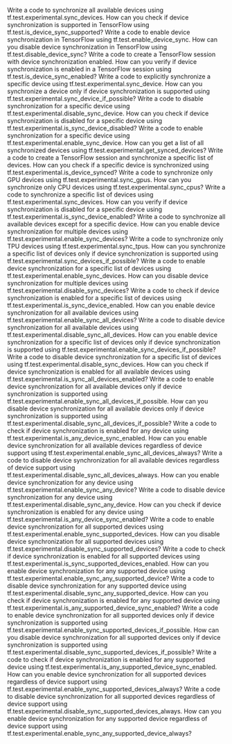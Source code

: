 Write a code to synchronize all available devices using tf.test.experimental.sync_devices.
How can you check if device synchronization is supported in TensorFlow using tf.test.is_device_sync_supported?
Write a code to enable device synchronization in TensorFlow using tf.test.enable_device_sync.
How can you disable device synchronization in TensorFlow using tf.test.disable_device_sync?
Write a code to create a TensorFlow session with device synchronization enabled.
How can you verify if device synchronization is enabled in a TensorFlow session using tf.test.is_device_sync_enabled?
Write a code to explicitly synchronize a specific device using tf.test.experimental.sync_device.
How can you synchronize a device only if device synchronization is supported using tf.test.experimental.sync_device_if_possible?
Write a code to disable synchronization for a specific device using tf.test.experimental.disable_sync_device.
How can you check if device synchronization is disabled for a specific device using tf.test.experimental.is_sync_device_disabled?
Write a code to enable synchronization for a specific device using tf.test.experimental.enable_sync_device.
How can you get a list of all synchronized devices using tf.test.experimental.get_synced_devices?
Write a code to create a TensorFlow session and synchronize a specific list of devices.
How can you check if a specific device is synchronized using tf.test.experimental.is_device_synced?
Write a code to synchronize only GPU devices using tf.test.experimental.sync_gpus.
How can you synchronize only CPU devices using tf.test.experimental.sync_cpus?
Write a code to synchronize a specific list of devices using tf.test.experimental.sync_devices.
How can you verify if device synchronization is disabled for a specific device using tf.test.experimental.is_sync_device_enabled?
Write a code to synchronize all available devices except for a specific device.
How can you enable device synchronization for multiple devices using tf.test.experimental.enable_sync_devices?
Write a code to synchronize only TPU devices using tf.test.experimental.sync_tpus.
How can you synchronize a specific list of devices only if device synchronization is supported using tf.test.experimental.sync_devices_if_possible?
Write a code to enable device synchronization for a specific list of devices using tf.test.experimental.enable_sync_devices.
How can you disable device synchronization for multiple devices using tf.test.experimental.disable_sync_devices?
Write a code to check if device synchronization is enabled for a specific list of devices using tf.test.experimental.is_sync_device_enabled.
How can you enable device synchronization for all available devices using tf.test.experimental.enable_sync_all_devices?
Write a code to disable device synchronization for all available devices using tf.test.experimental.disable_sync_all_devices.
How can you enable device synchronization for a specific list of devices only if device synchronization is supported using tf.test.experimental.enable_sync_devices_if_possible?
Write a code to disable device synchronization for a specific list of devices using tf.test.experimental.disable_sync_devices.
How can you check if device synchronization is enabled for all available devices using tf.test.experimental.is_sync_all_devices_enabled?
Write a code to enable device synchronization for all available devices only if device synchronization is supported using tf.test.experimental.enable_sync_all_devices_if_possible.
How can you disable device synchronization for all available devices only if device synchronization is supported using tf.test.experimental.disable_sync_all_devices_if_possible?
Write a code to check if device synchronization is enabled for any device using tf.test.experimental.is_any_device_sync_enabled.
How can you enable device synchronization for all available devices regardless of device support using tf.test.experimental.enable_sync_all_devices_always?
Write a code to disable device synchronization for all available devices regardless of device support using tf.test.experimental.disable_sync_all_devices_always.
How can you enable device synchronization for any device using tf.test.experimental.enable_sync_any_device?
Write a code to disable device synchronization for any device using tf.test.experimental.disable_sync_any_device.
How can you check if device synchronization is enabled for any device using tf.test.experimental.is_any_device_sync_enabled?
Write a code to enable device synchronization for all supported devices using tf.test.experimental.enable_sync_supported_devices.
How can you disable device synchronization for all supported devices using tf.test.experimental.disable_sync_supported_devices?
Write a code to check if device synchronization is enabled for all supported devices using tf.test.experimental.is_sync_supported_devices_enabled.
How can you enable device synchronization for any supported device using tf.test.experimental.enable_sync_any_supported_device?
Write a code to disable device synchronization for any supported device using tf.test.experimental.disable_sync_any_supported_device.
How can you check if device synchronization is enabled for any supported device using tf.test.experimental.is_any_supported_device_sync_enabled?
Write a code to enable device synchronization for all supported devices only if device synchronization is supported using tf.test.experimental.enable_sync_supported_devices_if_possible.
How can you disable device synchronization for all supported devices only if device synchronization is supported using tf.test.experimental.disable_sync_supported_devices_if_possible?
Write a code to check if device synchronization is enabled for any supported device using tf.test.experimental.is_any_supported_device_sync_enabled.
How can you enable device synchronization for all supported devices regardless of device support using tf.test.experimental.enable_sync_supported_devices_always?
Write a code to disable device synchronization for all supported devices regardless of device support using tf.test.experimental.disable_sync_supported_devices_always.
How can you enable device synchronization for any supported device regardless of device support using tf.test.experimental.enable_sync_any_supported_device_always?